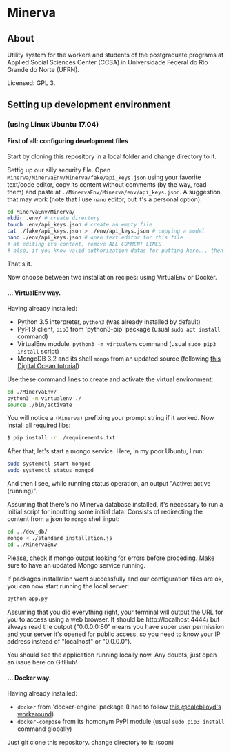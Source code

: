 # Minerva

## About

Utility system for the workers and students of the postgraduate programs at Applied Social 
Sciences Center (CCSA) in Universidade Federal do Rio Grande do Norte (UFRN).

Licensed: GPL 3.

## Setting up development environment
### (using Linux Ubuntu 17.04)
#### First of all: configuring development files

Start by cloning this repository in a local folder and change directory to it.

Settig up our silly security file. Open ```Minerva/MinervaEnv/Minerva/fake/api_keys.json``` using your 
favorite text/code editor, copy its content without comments (by the way, read them) 
and paste at ```./MinervaEnv/Minerva/env/api_keys.json```.
A suggestion that may work (note that I use ```nano``` editor, but it's a personal option):

```sh
cd MinervaEnv/Minerva/
mkdir .env/ # create directory
touch .env/api_keys.json # create an empty file
cat ./fake/api_keys.json > ./env/api_keys.json # copying a model 
nano ./env/api_keys.json # open text editor for this file
# at editing its content, remove ALL COMMENT LINES
# also, if you know valid authorization datas for putting here... then do it!
```

That's it.

Now choose between two installation recipes: using VirtualEnv or Docker.

#### ... VirtualEnv way.

Having already installed:
  - Python 3.5 interpreter, ```python3``` (was already installed by default)
  - PyPI 9 client, ```pip3``` from 'python3-pip' package (usual ```sudo apt install``` command)
  - VirtualEnv module, ```python3 -m virtualenv``` command (usual ```sudo pip3 install``` script)
  - MongoDB 3.2 and its shell ```mongo``` from an updated source (following [this Digital Ocean tutorial](https://www.digitalocean.com/community/tutorials/como-instalar-o-mongodb-no-ubuntu-16-04-pt))

Use these command lines to create and activate the virtual environment:

```sh
cd ./MinervaEnv/
python3 -m virtualenv ./
source ./bin/activate
```

You will notice a ```(Minerva)``` prefixing your prompt string if it worked.
Now install all required libs:

```sh
$ pip install -r ./requirements.txt
```

After that, let's start a mongo service. Here, in my poor Ubuntu, I run:

```sh
sudo systemctl start mongod
sudo systemctl status mongod
```

And then I see, while running status operation, an output "Active: active (running)".

Assuming that there's no Minerva database installed, it's necessary to run a initial script for inputting
some initial data.
Consists of redirecting the content from a json to ```mongo``` shell input:

```sh
cd ../dev_db/
mongo < ./standard_installation.js
cd ../MinervaEnv
```

Please, check if mongo output looking for errors before proceding. Make sure to have an updated
Mongo service running.

If packages installation went successfully and our configuration files are ok, you can
now start running the local server:

```sh
python app.py
```

Assuming that you did everything right, your terminal will output the URL for you to access using a web browser.
It should be http://localhost:4444/ but always read the output ("0.0.0.0:80" means you have super user
permission and your server it's opened for public access, so you need to know your IP address instead of "localhost" or "0.0.0.0").

You should see the application running locally now. Any doubts, just open an issue here on GitHub!

#### ... Docker way.

Having already installed:
  - ```docker``` from 'docker-engine' package (I had to follow [this @caleblloyd's workaround](https://github.com/moby/moby/issues/32423))
  - ```docker-compose``` from its homonym PyPI module (usual ```sudo pip3 install``` command globally)

Just git clone this repository. change directory to it:
(soon)
